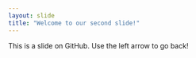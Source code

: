 ```yaml
---
layout: slide
title: "Welcome to our second slide!"
---
```

This is a slide on GitHub.
Use the left arrow to go back!
